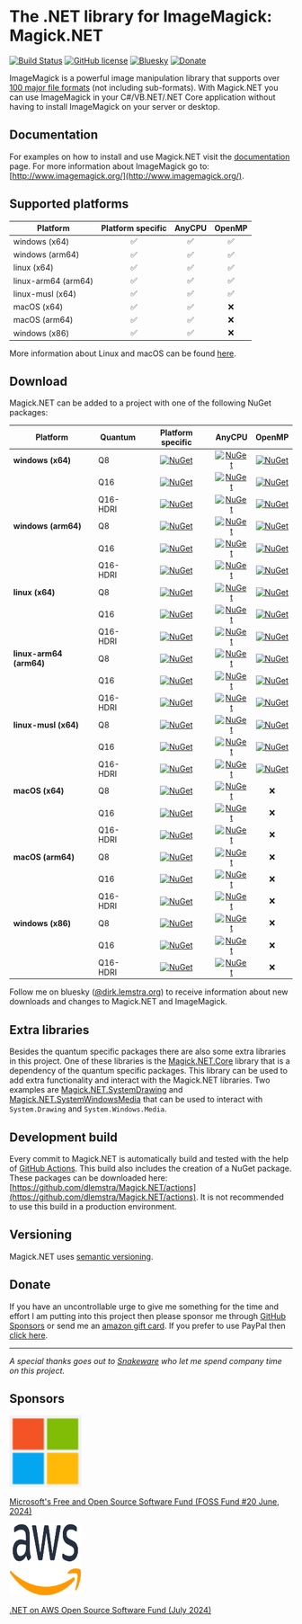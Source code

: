 # The .NET library for ImageMagick: Magick.NET

[![Build Status](https://github.com/dlemstra/Magick.NET/workflows/main/badge.svg)](https://github.com/dlemstra/Magick.NET/actions)
[![GitHub license](https://img.shields.io/badge/license-Apache%202-green.svg)](https://raw.githubusercontent.com/dlemstra/Magick.NET/main/License.txt)
[![Bluesky](https://img.shields.io/badge/Bluesky-0285FF?logo=bluesky&logoColor=fff)](https://bsky.app/profile/dirk.lemstra.org)
[![Donate](https://img.shields.io/badge/%24-donate-ff00ff.svg)](https://github.com/sponsors/dlemstra)

ImageMagick is a powerful image manipulation library that supports over [100 major file formats](https://imagemagick.org/script/formats.php) (not including sub-formats).
With Magick.NET you can use ImageMagick in your C#/VB.NET/.NET Core application without having to install ImageMagick on your server or desktop.

## Documentation

For examples on how to install and use Magick.NET visit the [documentation](docs/Readme.md) page.
For more information about ImageMagick go to: [http://www.imagemagick.org/](http://www.imagemagick.org/).

## Supported platforms

|Platform|Platform specific|AnyCPU|OpenMP|
|-|:-:|:-:|:-:|
|windows (x64)|✅|✅|✅|
|windows (arm64)|✅|✅|✅|
|linux (x64)|✅|✅|✅|
|linux-arm64 (arm64)|✅|✅|✅|
|linux-musl (x64)|✅|✅|✅|
|macOS (x64)|✅|✅|❌|
|macOS (arm64)|✅|✅|❌|
|windows (x86)|✅|✅|❌|

More information about Linux and macOS can be found [here](docs/CrossPlatform.md).

## Download

Magick.NET can be added to a project with one of the following NuGet packages:

|Platform|Quantum|Platform specific|AnyCPU|OpenMP|
|-|-|:-:|:-:|:-:|
|**windows (x64)**|Q8|[![NuGet](https://img.shields.io/nuget/v/Magick.NET-Q8-x64.svg)](https://www.nuget.org/packages/Magick.NET-Q8-x64/)|[![NuGet](https://img.shields.io/nuget/v/Magick.NET-Q8-AnyCPU.svg)](https://www.nuget.org/packages/Magick.NET-Q8-AnyCPU/)|[![NuGet](https://img.shields.io/nuget/v/Magick.NET-Q8-OpenMP-x64.svg)](https://www.nuget.org/packages/Magick.NET-Q8-OpenMP-x64/)|
||Q16|[![NuGet](https://img.shields.io/nuget/v/Magick.NET-Q16-x64.svg)](https://www.nuget.org/packages/Magick.NET-Q16-x64/)|[![NuGet](https://img.shields.io/nuget/v/Magick.NET-Q16-AnyCPU.svg)](https://www.nuget.org/packages/Magick.NET-Q16-AnyCPU/)|[![NuGet](https://img.shields.io/nuget/v/Magick.NET-Q16-OpenMP-x64.svg)](https://www.nuget.org/packages/Magick.NET-Q16-OpenMP-x64/)|
||Q16-HDRI|[![NuGet](https://img.shields.io/nuget/v/Magick.NET-Q16-HDRI-x64.svg)](https://www.nuget.org/packages/Magick.NET-Q16-HDRI-x64/)|[![NuGet](https://img.shields.io/nuget/v/Magick.NET-Q16-HDRI-AnyCPU.svg)](https://www.nuget.org/packages/Magick.NET-Q16-HDRI-AnyCPU/)|[![NuGet](https://img.shields.io/nuget/v/Magick.NET-Q16-HDRI-OpenMP-x64.svg)](https://www.nuget.org/packages/Magick.NET-Q16-HDRI-OpenMP-x64/)|
|**windows (arm64)**|Q8|[![NuGet](https://img.shields.io/nuget/v/Magick.NET-Q8-arm64.svg)](https://www.nuget.org/packages/Magick.NET-Q8-arm64/)|[![NuGet](https://img.shields.io/nuget/v/Magick.NET-Q8-AnyCPU.svg)](https://www.nuget.org/packages/Magick.NET-Q8-AnyCPU/)|[![NuGet](https://img.shields.io/nuget/v/Magick.NET-Q8-OpenMP-arm64.svg)](https://www.nuget.org/packages/Magick.NET-Q8-OpenMP-arm64/)|
||Q16|[![NuGet](https://img.shields.io/nuget/v/Magick.NET-Q16-arm64.svg)](https://www.nuget.org/packages/Magick.NET-Q16-arm64/)|[![NuGet](https://img.shields.io/nuget/v/Magick.NET-Q16-AnyCPU.svg)](https://www.nuget.org/packages/Magick.NET-Q16-AnyCPU/)|[![NuGet](https://img.shields.io/nuget/v/Magick.NET-Q16-OpenMP-arm64.svg)](https://www.nuget.org/packages/Magick.NET-Q16-OpenMP-arm64/)|
||Q16-HDRI|[![NuGet](https://img.shields.io/nuget/v/Magick.NET-Q16-HDRI-arm64.svg)](https://www.nuget.org/packages/Magick.NET-Q16-HDRI-arm64/)|[![NuGet](https://img.shields.io/nuget/v/Magick.NET-Q16-HDRI-AnyCPU.svg)](https://www.nuget.org/packages/Magick.NET-Q16-HDRI-AnyCPU/)|[![NuGet](https://img.shields.io/nuget/v/Magick.NET-Q16-HDRI-OpenMP-arm64.svg)](https://www.nuget.org/packages/Magick.NET-Q16-HDRI-OpenMP-arm64/)|
|**linux (x64)**|Q8|[![NuGet](https://img.shields.io/nuget/v/Magick.NET-Q8-x64.svg)](https://www.nuget.org/packages/Magick.NET-Q8-x64/)|[![NuGet](https://img.shields.io/nuget/v/Magick.NET-Q8-AnyCPU.svg)](https://www.nuget.org/packages/Magick.NET-Q8-AnyCPU/)|[![NuGet](https://img.shields.io/nuget/v/Magick.NET-Q8-OpenMP-x64.svg)](https://www.nuget.org/packages/Magick.NET-Q8-OpenMP-x64/)|
||Q16|[![NuGet](https://img.shields.io/nuget/v/Magick.NET-Q16-x64.svg)](https://www.nuget.org/packages/Magick.NET-Q16-x64/)|[![NuGet](https://img.shields.io/nuget/v/Magick.NET-Q16-AnyCPU.svg)](https://www.nuget.org/packages/Magick.NET-Q16-AnyCPU/)|[![NuGet](https://img.shields.io/nuget/v/Magick.NET-Q16-OpenMP-x64.svg)](https://www.nuget.org/packages/Magick.NET-Q16-OpenMP-x64/)|
||Q16-HDRI|[![NuGet](https://img.shields.io/nuget/v/Magick.NET-Q16-HDRI-x64.svg)](https://www.nuget.org/packages/Magick.NET-Q16-HDRI-x64/)|[![NuGet](https://img.shields.io/nuget/v/Magick.NET-Q16-HDRI-AnyCPU.svg)](https://www.nuget.org/packages/Magick.NET-Q16-HDRI-AnyCPU/)|[![NuGet](https://img.shields.io/nuget/v/Magick.NET-Q16-HDRI-OpenMP-x64.svg)](https://www.nuget.org/packages/Magick.NET-Q16-HDRI-OpenMP-x64/)|
|**linux-arm64 (arm64)**|Q8|[![NuGet](https://img.shields.io/nuget/v/Magick.NET-Q8-arm64.svg)](https://www.nuget.org/packages/Magick.NET-Q8-arm64/)|[![NuGet](https://img.shields.io/nuget/v/Magick.NET-Q8-AnyCPU.svg)](https://www.nuget.org/packages/Magick.NET-Q8-AnyCPU/)|[![NuGet](https://img.shields.io/nuget/v/Magick.NET-Q8-OpenMP-arm64.svg)](https://www.nuget.org/packages/Magick.NET-Q8-OpenMP-arm64/)|
||Q16|[![NuGet](https://img.shields.io/nuget/v/Magick.NET-Q16-arm64.svg)](https://www.nuget.org/packages/Magick.NET-Q16-arm64/)|[![NuGet](https://img.shields.io/nuget/v/Magick.NET-Q16-AnyCPU.svg)](https://www.nuget.org/packages/Magick.NET-Q16-AnyCPU/)|[![NuGet](https://img.shields.io/nuget/v/Magick.NET-Q16-OpenMP-arm64.svg)](https://www.nuget.org/packages/Magick.NET-Q16-OpenMP-arm64/)|
||Q16-HDRI|[![NuGet](https://img.shields.io/nuget/v/Magick.NET-Q16-HDRI-arm64.svg)](https://www.nuget.org/packages/Magick.NET-Q16-HDRI-arm64/)|[![NuGet](https://img.shields.io/nuget/v/Magick.NET-Q16-HDRI-AnyCPU.svg)](https://www.nuget.org/packages/Magick.NET-Q16-HDRI-AnyCPU/)|[![NuGet](https://img.shields.io/nuget/v/Magick.NET-Q16-HDRI-OpenMP-arm64.svg)](https://www.nuget.org/packages/Magick.NET-Q16-HDRI-OpenMP-arm64/)|
|**linux-musl (x64)**|Q8|[![NuGet](https://img.shields.io/nuget/v/Magick.NET-Q8-x64.svg)](https://www.nuget.org/packages/Magick.NET-Q8-x64/)|[![NuGet](https://img.shields.io/nuget/v/Magick.NET-Q8-AnyCPU.svg)](https://www.nuget.org/packages/Magick.NET-Q8-AnyCPU/)|[![NuGet](https://img.shields.io/nuget/v/Magick.NET-Q8-OpenMP-x64.svg)](https://www.nuget.org/packages/Magick.NET-Q8-OpenMP-x64/)|
||Q16|[![NuGet](https://img.shields.io/nuget/v/Magick.NET-Q16-x64.svg)](https://www.nuget.org/packages/Magick.NET-Q16-x64/)|[![NuGet](https://img.shields.io/nuget/v/Magick.NET-Q16-AnyCPU.svg)](https://www.nuget.org/packages/Magick.NET-Q16-AnyCPU/)|[![NuGet](https://img.shields.io/nuget/v/Magick.NET-Q16-OpenMP-x64.svg)](https://www.nuget.org/packages/Magick.NET-Q16-OpenMP-x64/)|
||Q16-HDRI|[![NuGet](https://img.shields.io/nuget/v/Magick.NET-Q16-HDRI-x64.svg)](https://www.nuget.org/packages/Magick.NET-Q16-HDRI-x64/)|[![NuGet](https://img.shields.io/nuget/v/Magick.NET-Q16-HDRI-AnyCPU.svg)](https://www.nuget.org/packages/Magick.NET-Q16-HDRI-AnyCPU/)|[![NuGet](https://img.shields.io/nuget/v/Magick.NET-Q16-HDRI-OpenMP-x64.svg)](https://www.nuget.org/packages/Magick.NET-Q16-HDRI-OpenMP-x64/)|
|**macOS (x64)**|Q8|[![NuGet](https://img.shields.io/nuget/v/Magick.NET-Q8-x64.svg)](https://www.nuget.org/packages/Magick.NET-Q8-x64/)|[![NuGet](https://img.shields.io/nuget/v/Magick.NET-Q8-AnyCPU.svg)](https://www.nuget.org/packages/Magick.NET-Q8-AnyCPU/)|❌|
||Q16|[![NuGet](https://img.shields.io/nuget/v/Magick.NET-Q16-x64.svg)](https://www.nuget.org/packages/Magick.NET-Q16-x64/)|[![NuGet](https://img.shields.io/nuget/v/Magick.NET-Q16-AnyCPU.svg)](https://www.nuget.org/packages/Magick.NET-Q16-AnyCPU/)|❌|
||Q16-HDRI|[![NuGet](https://img.shields.io/nuget/v/Magick.NET-Q16-HDRI-x64.svg)](https://www.nuget.org/packages/Magick.NET-Q16-HDRI-x64/)|[![NuGet](https://img.shields.io/nuget/v/Magick.NET-Q16-HDRI-AnyCPU.svg)](https://www.nuget.org/packages/Magick.NET-Q16-HDRI-AnyCPU/)|❌|
|**macOS (arm64)**|Q8|[![NuGet](https://img.shields.io/nuget/v/Magick.NET-Q8-arm64.svg)](https://www.nuget.org/packages/Magick.NET-Q8-arm64/)|[![NuGet](https://img.shields.io/nuget/v/Magick.NET-Q8-AnyCPU.svg)](https://www.nuget.org/packages/Magick.NET-Q8-AnyCPU/)|❌|
||Q16|[![NuGet](https://img.shields.io/nuget/v/Magick.NET-Q16-arm64.svg)](https://www.nuget.org/packages/Magick.NET-Q16-arm64/)|[![NuGet](https://img.shields.io/nuget/v/Magick.NET-Q16-AnyCPU.svg)](https://www.nuget.org/packages/Magick.NET-Q16-AnyCPU/)|❌|
||Q16-HDRI|[![NuGet](https://img.shields.io/nuget/v/Magick.NET-Q16-HDRI-x64.svg)](https://www.nuget.org/packages/Magick.NET-Q16-HDRI-x64/)|[![NuGet](https://img.shields.io/nuget/v/Magick.NET-Q16-HDRI-AnyCPU.svg)](https://www.nuget.org/packages/Magick.NET-Q16-HDRI-AnyCPU/)|❌|
|**windows (x86)**|Q8|[![NuGet](https://img.shields.io/nuget/v/Magick.NET-Q8-x86.svg)](https://www.nuget.org/packages/Magick.NET-Q8-x86/)|[![NuGet](https://img.shields.io/nuget/v/Magick.NET-Q8-AnyCPU.svg)](https://www.nuget.org/packages/Magick.NET-Q8-AnyCPU/)|❌|
||Q16|[![NuGet](https://img.shields.io/nuget/v/Magick.NET-Q16-x86.svg)](https://www.nuget.org/packages/Magick.NET-Q16-x86/)|[![NuGet](https://img.shields.io/nuget/v/Magick.NET-Q16-AnyCPU.svg)](https://www.nuget.org/packages/Magick.NET-Q16-AnyCPU/)|❌|
||Q16-HDRI|[![NuGet](https://img.shields.io/nuget/v/Magick.NET-Q16-HDRI-x86.svg)](https://www.nuget.org/packages/Magick.NET-Q16-HDRI-x86/)|[![NuGet](https://img.shields.io/nuget/v/Magick.NET-Q16-HDRI-AnyCPU.svg)](https://www.nuget.org/packages/Magick.NET-Q16-HDRI-AnyCPU/)|❌|

Follow me on bluesky ([@dirk.lemstra.org](https://bsky.app/profile/dirk.lemstra.org)) to receive information about new downloads and changes to Magick.NET and ImageMagick.

## Extra libraries

Besides the quantum specific packages there are also some extra libraries in this project. One of these libraries is the [Magick.NET.Core](https://www.nuget.org/packages/Magick.NET.Core/) library that is a dependency of the quantum specific packages. This library can be used to add extra functionality and interact with the Magick.NET libraries. Two examples are [Magick.NET.SystemDrawing](https://www.nuget.org/packages/Magick.NET.SystemDrawing/) and [Magick.NET.SystemWindowsMedia](https://www.nuget.org/packages/Magick.NET.SystemWindowsMedia/) that can be used to interact with `System.Drawing` and `System.Windows.Media`.

## Development build

Every commit to Magick.NET is automatically build and tested with the help of [GitHub Actions](https://github.com/features/actions). This build also includes the creation of a NuGet package. These packages can be downloaded here: [https://github.com/dlemstra/Magick.NET/actions](https://github.com/dlemstra/Magick.NET/actions). It is not recommended to use this build in a production environment.

## Versioning

Magick.NET uses [semantic versioning](https://semver.org/#semantic-versioning-200).

## Donate

If you have an uncontrollable urge to give me something for the time and effort I am putting into this project then please sponsor me through [GitHub Sponsors](https://github.com/sponsors/dlemstra) or send me an [amazon gift card](https://www.amazon.de/Amazon-Gutschein-per-E-Mail-Amazon/dp/B0054PDOV8).
If you prefer to use PayPal then [click here](https://www.paypal.me/DirkLemstra).

----
_A special thanks goes out to [Snakeware](https://www.snakeware.nl) who let me spend company time on this project._

## Sponsors

<img src="https://github.com/dlemstra/dlemstra/raw/main/sponsors/microsoft.svg" width="128" height="128" alt="Microsoft" title="Microsoft" />

[Microsoft's Free and Open Source Software Fund (FOSS Fund #20 June, 2024)](https://aka.ms/microsoftfossfund)

<img src="https://github.com/dlemstra/dlemstra/raw/main/sponsors/aws.svg" width="128" height="128" alt="Amazon Web Services" title="Amazon Web Services" />

[.NET on AWS Open Source Software Fund (July 2024)](https://github.com/aws/dotnet-foss)
